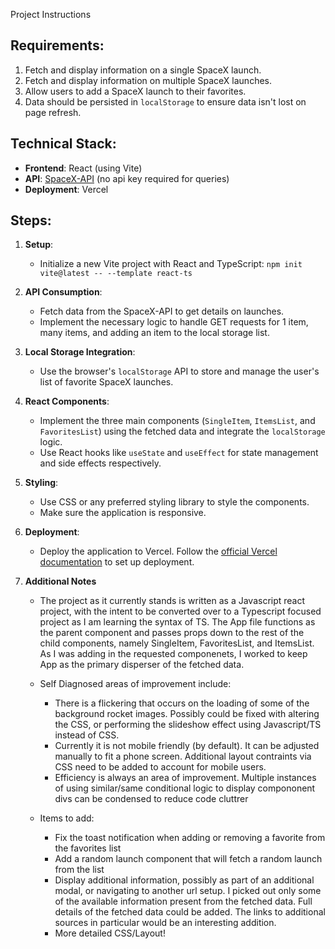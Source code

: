 Project Instructions

## Requirements:

1. Fetch and display information on a single SpaceX launch.
2. Fetch and display information on multiple SpaceX launches.
3. Allow users to add a SpaceX launch to their favorites.
4. Data should be persisted in `localStorage` to ensure data isn't lost on page refresh.

## Technical Stack:

- **Frontend**: React (using Vite)
- **API**: [SpaceX-API](https://github.com/r-spacex/SpaceX-API) (no api key required for queries)
- **Deployment**: Vercel

## Steps:

1. **Setup**:
    - Initialize a new Vite project with React and TypeScript: `npm init vite@latest -- --template react-ts`
2. **API Consumption**:
    - Fetch data from the SpaceX-API to get details on launches.
    - Implement the necessary logic to handle GET requests for 1 item, many items, and adding an item to the local storage list.
3. **Local Storage Integration**:
    - Use the browser's `localStorage` API to store and manage the user's list of favorite SpaceX launches.
4. **React Components**:
    - Implement the three main components (`SingleItem`, `ItemsList`, and `FavoritesList`) using the fetched data and integrate the `localStorage` logic.
    - Use React hooks like `useState` and `useEffect` for state management and side effects respectively.
5. **Styling**:
    - Use CSS or any preferred styling library to style the components.
    - Make sure the application is responsive.
6. **Deployment**:
    - Deploy the application to Vercel. Follow the [official Vercel documentation](https://vercel.com/docs) to set up deployment.


7. **Additional Notes**
    - The project as it currently stands is written as a Javascript react project, with the intent to be converted over to a Typescript focused project as I am learning the syntax of TS. The App file functions as the parent component and passes props down to the rest of the child components, namely SingleItem, FavoritesList, and ItemsList. As I was adding in the requested componenets, I worked to keep App as the primary disperser of the fetched data.
    - Self Diagnosed areas of improvement include:
        - There is a flickering that occurs on the loading of some of the background rocket images. Possibly could be fixed with altering the CSS, or performing the slideshow effect using Javascript/TS instead of CSS.
        - Currently it is not mobile friendly (by default). It can be adjusted manually to fit a phone screen. Additional layout contraints via CSS need to be added to account for mobile users.
        - Efficiency is always an area of improvement. Multiple instances of using similar/same conditional logic to display compononent divs can be condensed to reduce code cluttrer

    - Items to add:
        - Fix the toast notification when adding or removing a favorite from the favorites list
        - Add a random launch component that will fetch a random launch from the list
        - Display additional information, possibly as part of an additional modal, or navigating to another url setup. I picked out only some of the available information present from the fetched data. Full details of the fetched data could be added. The links to additional sources in particular would be an interesting addition.
        - More detailed CSS/Layout!
